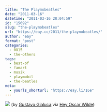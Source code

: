 ```yaml
---
title: "The Playmobeatles"
date: "2011-03-16"
datetime: "2011-03-16 20:04:59"
id: "15692"
slug: "the-playmobeatles"
url: "https://eay.cc/2011/the-playmobeatles/"
author: "eay"
format: "post"
categories:
  - 0815
  - the-others
tags:
  - best-of
  - fanart
  - musik
  - playmobil
  - the-beatles
meta:
  - yourls_shorturl: "https://eay.li/16e"
---
```


[![](https://eay.cc/uploads/2011/playmobeatles.gif)](http://www.flickr.com/photos/gialuca/1044446072/in/photostream/) (by [Gustavo Gialuca](http://www.flickr.com/photos/gialuca/) via [Hey Oscar Wilde](http://heyoscarwilde.tumblr.com/post/3886338475/theyve-been-going-in-and-out-of-style-but-theyre))
